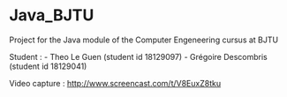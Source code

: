 # Java_BJTU

Project for the Java module of the Computer Engeneering cursus at BJTU

Student : - Theo Le Guen (student id 18129097)
          - Grégoire Descombris (student id 18129041)

Video capture : http://www.screencast.com/t/V8EuxZ8tku
